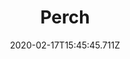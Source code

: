 ---
templateKey: blog-post
featuredpost: false
date: 2020-02-17T15:45:45.711Z
type: fish
title: Perch
description: A freshwater fish of the winter.
note: 
sellPrice: 55
featuredimage: /img/Perch.png
tags:
  - Town
  - Forest
  - Mountain
  - Secret Woods
  - 6am - 2am
  - Winter
  - AnyWeather
---